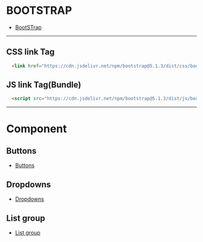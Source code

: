 # BOOTSTRAP
- <a href="https://getbootstrap.com/">BootSTrap</a>
---

## CSS link Tag
```html
  <link href="https://cdn.jsdelivr.net/npm/bootstrap@5.1.3/dist/css/bootstrap.min.css" rel="stylesheet" integrity="sha384-1BmE4kWBq78iYhFldvKuhfTAU6auU8tT94WrHftjDbrCEXSU1oBoqyl2QvZ6jIW3" crossorigin="anonymous">
```

## JS link Tag(Bundle)
```html
  <script src="https://cdn.jsdelivr.net/npm/bootstrap@5.1.3/dist/js/bootstrap.bundle.min.js" integrity="sha384-ka7Sk0Gln4gmtz2MlQnikT1wXgYsOg+OMhuP+IlRH9sENBO0LRn5q+8nbTov4+1p" crossorigin="anonymous"></script>
```
---
# Component
## Buttons
- <a href="https://getbootstrap.com/docs/5.1/components/buttons/">Buttons</a>

## Dropdowns
- <a href="https://getbootstrap.com/docs/5.1/components/dropdowns/">Dropdowns</a>

## List group
- <a href="https://getbootstrap.com/docs/5.1/components/list-group/">List group</a>

